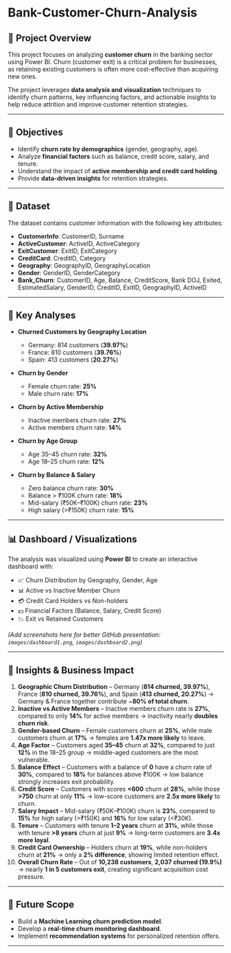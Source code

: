 # Bank-Customer-Churn-Analysis

## 📌 Project Overview  
This project focuses on analyzing **customer churn** in the banking sector using Power BI. Churn (customer exit) is a critical problem for businesses, as retaining existing customers is often more cost-effective than acquiring new ones.  

The project leverages **data analysis and visualization** techniques to identify churn patterns, key influencing factors, and actionable insights to help reduce attrition and improve customer retention strategies.  

---

## 🎯 Objectives  
- Identify **churn rate by demographics** (gender, geography, age).  
- Analyze **financial factors** such as balance, credit score, salary, and tenure.  
- Understand the impact of **active membership and credit card holding**.  
- Provide **data-driven insights** for retention strategies.  

---

## 📂 Dataset  
The dataset contains customer information with the following key attributes:  

- **CustomerInfo**: CustomerID, Surname  
- **ActiveCustomer**: ActiveID, ActiveCategory  
- **ExitCustomer**: ExitID, ExitCategory  
- **CreditCard**: CreditID, Category  
- **Geography**: GeographyID, GeographyLocation  
- **Gender**: GenderID, GenderCategory    
- **Bank_Churn**: CustomerID, Age, Balance, CreditScore, Bank DOJ, Exited, EstimatedSalary, GenderID, CreditID, ExitID, GeographyID, ActiveID  
  

---

## 🔑 Key Analyses  
- **Churned Customers by Geography Location**  
  - Germany: 814 customers (**39.97%**)  
  - France: 810 customers (**39.76%**)  
  - Spain: 413 customers (**20.27%**)  

- **Churn by Gender**  
  - Female churn rate: **25%**  
  - Male churn rate: **17%**  

- **Churn by Active Membership**  
  - Inactive members churn rate: **27%**  
  - Active members churn rate: **14%**  

- **Churn by Age Group**  
  - Age 35–45 churn rate: **32%**  
  - Age 18–25 churn rate: **12%**  

- **Churn by Balance & Salary**  
  - Zero balance churn rate: **30%**  
  - Balance > ₹100K churn rate: **18%**  
  - Mid-salary (₹50K–₹100K) churn rate: **23%**  
  - High salary (>₹150K) churn rate: **15%**  

---

## 📊 Dashboard / Visualizations  
The analysis was visualized using **Power BI** to create an interactive dashboard with:  
- 📈 Churn Distribution by Geography, Gender, Age  
- 📊 Active vs Inactive Member Churn  
- 💳 Credit Card Holders vs Non-holders  
- 💵 Financial Factors (Balance, Salary, Credit Score)  
- 📉 Exit vs Retained Customers  

*(Add screenshots here for better GitHub presentation: `images/dashboard1.png`, `images/dashboard2.png`)*  

---

## 📌 Insights & Business Impact  

1. **Geographic Churn Distribution** – Germany (**814 churned, 39.97%**), France (**810 churned, 39.76%**), and Spain (**413 churned, 20.27%**) → Germany & France together contribute ~**80% of total churn**.  
2. **Inactive vs Active Members** – Inactive members churn rate is **27%**, compared to only **14%** for active members → inactivity nearly **doubles churn risk**.  
3. **Gender-based Churn** – Female customers churn at **25%**, while male customers churn at **17%** → females are **1.47x more likely** to leave.  
4. **Age Factor** – Customers aged **35–45** churn at **32%**, compared to just **12%** in the 18–25 group → middle-aged customers are the most vulnerable.  
5. **Balance Effect** – Customers with a balance of **0** have a churn rate of **30%**, compared to **18%** for balances above ₹100K → low balance strongly increases exit probability.  
6. **Credit Score** – Customers with scores **<600** churn at **28%**, while those **>750** churn at only **11%** → low-score customers are **2.5x more likely** to churn.  
7. **Salary Impact** – Mid-salary (₹50K–₹100K) churn is **23%**, compared to **15%** for high salary (>₹150K) and **16%** for low salary (<₹30K).  
8. **Tenure** – Customers with tenure **1–2 years** churn at **31%**, while those with tenure **>8 years** churn at just **9%** → long-term customers are **3.4x more loyal**.  
9. **Credit Card Ownership** – Holders churn at **19%**, while non-holders churn at **21%** → only a **2% difference**, showing limited retention effect.  
10. **Overall Churn Rate** – Out of **10,238 customers**, **2,037 churned (19.9%)** → nearly **1 in 5 customers exit**, creating significant acquisition cost pressure.  

---

## 🚀 Future Scope  
- Build a **Machine Learning churn prediction model**.  
- Develop a **real-time churn monitoring dashboard**.  
- Implement **recommendation systems** for personalized retention offers.  

---
